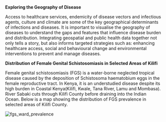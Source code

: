 **Exploring the Geography of Disease**

Access to healthcare services, endemicity of disease vectors and infectious agents, culture and climate are some of the key geographical determinants of infections and diseases. It is important to visualise the geography of diseases to understand the gaps and features that influence disease burden and distribution. Integrating geospatial and public health data together not only tells a story, but also informs targeted strategies such as: enhancing healthcare access, social and behavioural change and environmental interventions to prevent and manage diseases.

**Distribution of Female Genital Schistosomiasis in Selected Areas of  Kilifi**

Female genital schistosomiasis (FGS) is a water-borne neglected tropical disease caused by the deposition of Schistosoma haematobium eggs in the female reproductive tract. In Kenya, it is an understudied disease despite its high burden in Coastal Kenya(Kilifi, Kwale, Tana River, Lamu and Mombasa). River Sabaki cuts through Kilifi County before draining into the Indian Ocean. Below is a map showing the distribution of FGS prevalence in selected areas of Kilifi County.

![fgs_ward_prevalence](https://github.com/user-attachments/assets/99759fd7-0a3c-4b41-929b-4b6187fc387e)
 
  
